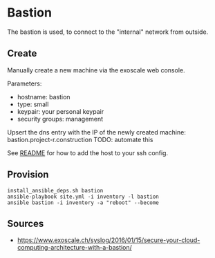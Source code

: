 # Bastion

The bastion is used, to connect to the "internal" network from outside.

## Create
Manually create a new machine via the exoscale web console.

Parameters:
 - hostname: bastion
 - type: small
 - keypair: your personal keypair
 - security groups: management

Upsert the dns entry with the IP of the newly created machine: bastion.project-r.construction
TODO: automate this

See [README](../README.md) for how to add the host to your ssh config.

## Provision
```
install_ansible_deps.sh bastion
ansible-playbook site.yml -i inventory -l bastion
ansible bastion -i inventory -a "reboot" --become
```

## Sources
- https://www.exoscale.ch/syslog/2016/01/15/secure-your-cloud-computing-architecture-with-a-bastion/
